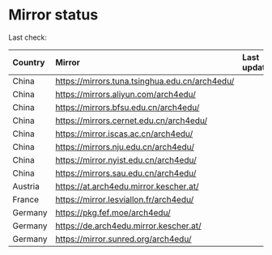 <script src="./time.js"></script>
# Mirror status
Last check: <script type="text/javascript">localize(1737922868.8133628);</script>

|Country|Mirror|Last update|
|:------|:-----|:----------|
|China|https://mirrors.tuna.tsinghua.edu.cn/arch4edu/|<script type="text/javascript">localize(1737873394);</script>|
|China|https://mirrors.aliyun.com/arch4edu/|<script type="text/javascript">localize(1737873394);</script>|
|China|https://mirrors.bfsu.edu.cn/arch4edu/|<script type="text/javascript">localize(1737873394);</script>|
|China|https://mirrors.cernet.edu.cn/arch4edu/|<script type="text/javascript">localize(1737873394);</script>|
|China|https://mirror.iscas.ac.cn/arch4edu/|<script type="text/javascript">localize(1737873394);</script>|
|China|https://mirrors.nju.edu.cn/arch4edu/|<script type="text/javascript">localize(1737787106);</script>|
|China|https://mirror.nyist.edu.cn/arch4edu/|<script type="text/javascript">localize(1737873394);</script>|
|China|https://mirrors.sau.edu.cn/arch4edu/|<script type="text/javascript">localize(1731653531);</script>|
|Austria|https://at.arch4edu.mirror.kescher.at/|<script type="text/javascript">localize(1737873394);</script>|
|France|https://mirror.lesviallon.fr/arch4edu/|<script type="text/javascript">localize(1737873394);</script>|
|Germany|https://pkg.fef.moe/arch4edu/|<script type="text/javascript">localize(1737873394);</script>|
|Germany|https://de.arch4edu.mirror.kescher.at/|<script type="text/javascript">localize(1737873394);</script>|
|Germany|https://mirror.sunred.org/arch4edu/|<script type="text/javascript">localize(1737873394);</script>|

<script src="./tablefilter/tablefilter.js"></script>
<script src="./table.js"></script>